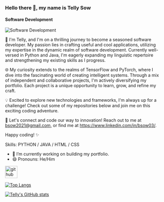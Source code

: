 ### Hello there 👋, my name is Telly Sow
#### Software Development
![Software Development](https://miro.medium.com/v2/resize:fit:4800/format:webp/1*VMmvImch6VU5pc2VktY1uw.gif)


👋 I'm Telly, and I'm on a thrilling journey to become a seasoned software developer. My passion lies in crafting useful and cool applications, utilizing my expertise in the dynamic realm of software development. Currently well-versed in Python and Java, I'm eagerly expanding my linguistic repertoire and strengthening my existing skills as I progress.

🌐 My curiosity extends to the realms of TensorFlow and PyTorch, where I dive into the fascinating world of creating intelligent systems. Through a mix of independent and collaborative projects, I'm actively diversifying my portfolio. Each project is a unique opportunity to learn, grow, and refine my craft.

💡 Excited to explore new technologies and frameworks, I'm always up for a challenge! Check out some of my repositories below and join me on this exciting coding adventure.

🚀 Let's connect and code our way to innovation! Reach out to me at bsow2021@gmail.com, or find me at https://www.linkedin.com/in/bsow03/.

Happy coding! ✨

Skills: PYTHON / JAVA / HTML / CSS

- 🔭 I’m currently working on building my portfolio. 
- 😄 Pronouns: He/Him 


[<img src='https://cdn.jsdelivr.net/npm/simple-icons@3.0.1/icons/github.svg' alt='github' height='40'>](https://github.com/bsow03)  

[![Top Langs](https://github-readme-stats.vercel.app/api/top-langs/?username=bsow03)](https://github.com/anuraghazra/github-readme-stats)



[![Telly's GitHub stats](https://github-readme-stats.vercel.app/api?username=bsow03)](https://github.com/anuraghazra/github-readme-stats)
